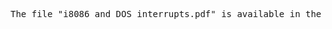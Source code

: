 <pre>
The file "i8086_and_DOS_interrupts.pdf" is available in the repository incase you need to understand what interrupts are used in the project and what do they do.
</pre>
